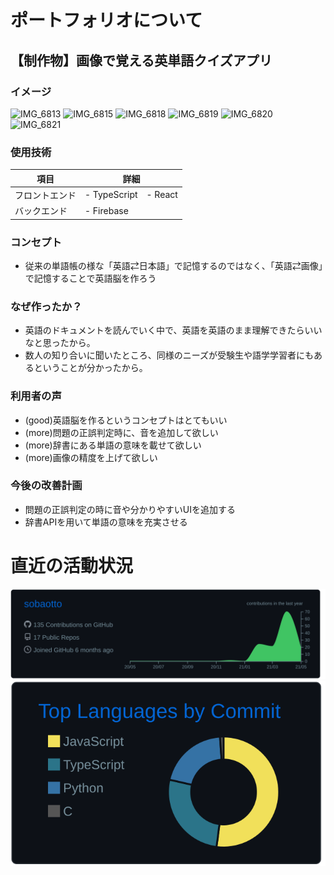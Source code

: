 # ポートフォリオについて
## 【制作物】画像で覚える英単語クイズアプリ
### イメージ
![IMG_6813](https://user-images.githubusercontent.com/75721044/119997946-36b5f600-c00b-11eb-8471-f00b7f800234.PNG)
![IMG_6815](https://user-images.githubusercontent.com/75721044/119997973-3cabd700-c00b-11eb-93bc-29fc42b81e74.PNG)
![IMG_6818](https://user-images.githubusercontent.com/75721044/119998001-43d2e500-c00b-11eb-8d6c-8911b58baf6d.PNG)
![IMG_6819](https://user-images.githubusercontent.com/75721044/119998007-45041200-c00b-11eb-9971-15eba0a66bdf.PNG)
![IMG_6820](https://user-images.githubusercontent.com/75721044/119998022-49c8c600-c00b-11eb-8b65-17327871b128.PNG)
![IMG_6821](https://user-images.githubusercontent.com/75721044/119998028-4a615c80-c00b-11eb-982e-bc190d7100f0.PNG)

### 使用技術
項目|詳細
-|-
フロントエンド|- TypeScript　- React
バックエンド|- Firebase
### コンセプト
- 従来の単語帳の様な「英語⇄日本語」で記憶するのではなく、「英語⇄画像」で記憶することで英語脳を作ろう
### なぜ作ったか？
- 英語のドキュメントを読んでいく中で、英語を英語のまま理解できたらいいなと思ったから。
- 数人の知り合いに聞いたところ、同様のニーズが受験生や語学学習者にもあるということが分かったから。
### 利用者の声
- (good)英語脳を作るというコンセプトはとてもいい
- (more)問題の正誤判定時に、音を追加して欲しい
- (more)辞書にある単語の意味を載せて欲しい
- (more)画像の精度を上げて欲しい
### 今後の改善計画
- 問題の正誤判定の時に音や分かりやすいUIを追加する
- 辞書APIを用いて単語の意味を充実させる



# 直近の活動状況

[![](https://raw.githubusercontent.com/sobaotto/sobaotto/main/profile-summary-card-output/github_dark/0-profile-details.svg)](https://github.com/vn7n24fzkq/github-profile-summary-cards)[![](https://raw.githubusercontent.com/sobaotto/sobaotto/main/profile-summary-card-output/github_dark/2-most-commit-language.svg)](https://github.com/vn7n24fzkq/github-profile-summary-cards)

<!--
**sobaotto/sobaotto** is a ✨ _special_ ✨ repository because its `README.md` (this file) appears on your GitHub profile.

Here are some ideas to get you started:

- 🔭 I’m currently working on ...
- 🌱 I’m currently learning ...
- 👯 I’m looking to collaborate on ...
- 🤔 I’m looking for help with ...
- 💬 Ask me about ...
- 📫 How to reach me: ...
- 😄 Pronouns: ...
- ⚡ Fun fact: ...
-->
